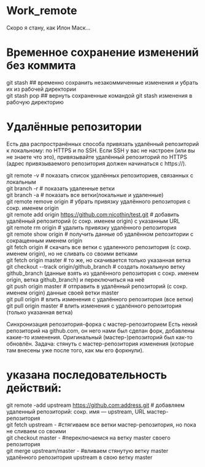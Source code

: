 # Work_remote
Скоро я стану, как Илон Маск...

# Временное сохранение изменений без коммита
git stash     ## временно сохранить незакоммиченные изменения и убрать их из рабочей директории  
git stash pop ## вернуть сохраненные командой git stash изменения в рабочую директорию  
# Удалённые репозитории
Есть два распространённых способа привязать удалённый репозиторий к локальному: по HTTPS и по SSH. Если SSH у вас не настроен (или вы не знаете что это), привязывайте удалённый репозиторий по HTTPS (адрес привязываемого репозитория должен начинаться с https://).

git remote -v  # показать список удалённых репозиториев, связанных с локальным  
git branch -r  # показать удаленные ветки  
git branch -a  # показать все ветки(локальные и удаленные)         
git remote remove origin   # убрать привязку удалённого репозитория с сокр. именем origin  
git remote add origin https://github.com:nicothin/test.git # добавить удалённый репозиторий (с сокр. именем origin) с указанным URL  
git remote rm origin       # удалить привязку удалённого репозитория  
git remote show origin     # получить данные об удалённом репозитории с сокращенным именем origin  
git fetch origin           # скачать все ветки с удаленного репозитория (с сокр. именем origin), но не сливать со своими ветками  
git fetch origin master    # то же, но скачивается только указанная ветка  
git checkout --track origin/github_branch # создать локальную ветку github_branch (данные взять из удалённого репозитория с сокр. именем origin, ветка github_branch) и переключиться на неё  
git push origin master     # отправить в удалённый репозиторий (с сокр. именем origin) данные своей ветки master  
git pull origin            # влить изменения с удалённого репозитория (все ветки)  
git pull origin master     # влить изменения с удалённого репозитория (только указанная ветка)  

Синхронизация репозитория-форка с мастер-репозиторием
Есть некий репозиторий на github.com, он него нами был сделан форк, добавлены какие-то изменения. Оригинальный (мастер-)репозиторий был как-то обновлён. Задача: стянуть с мастер-репозитория изменения (которые там внесены уже после того, как мы его форкнули).

# указана последовательность действий:
git remote -add upstream https://github.com:address.git # добавляем удаленный репозиторий: сокр. имя — upstream, URL мастер-репозитория  
git fetch upstream - #стягиваем все ветки мастер-репозитория, но пока не сливаем со своими  
git checkout master - #переключаемся на ветку master своего репозитория  
git merge upstream/master - #вливаем стянутую ветку master удалённого репозитория upstream в свою ветку master  